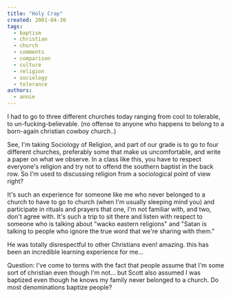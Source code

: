 ```yaml
---
title: "Holy Crap"
created: 2001-04-30
tags: 
  - baptism
  - christian
  - church
  - comments
  - comparison
  - culture
  - religion
  - sociology
  - tolerance
authors: 
  - annie
---
```


I had to go to three different churches today ranging from cool to tolerable, to un-fucking-believable. (no offense to anyone who happens to belong to a born-again christian cowboy church..)

See, I'm taking Sociology of Religion, and part of our grade is to go to four different churches, preferably some that make us uncomfortable, and write a paper on what we observe. In a class like this, you have to respect everyone's religion and try not to offend the southern baptist in the back row. So I'm used to discussing religion from a sociological point of view right?

It's such an experience for someone like me who never belonged to a church to have to go to church (when I'm usually sleeping mind you) and participate in rituals and prayers that one, I'm not familiar with, and two, don't agree with. It's such a trip to sit there and listen with respect to someone who is talking about "wacko eastern religions" and "Satan is talking to people who ignore the true word that we're sharing with them."

He was totally disrespectful to other Christians even! amazing. this has been an incredible learning experience for me...

Question: I've come to terms with the fact that people assume that I'm some sort of christian even though I'm not... but Scott also assumed I was baptized even though he knows my family never belonged to a church. Do most denominations baptize people?
